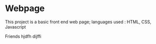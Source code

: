 # Webpage
This project is a basic front end web page; languages used : HTML, CSS, Javascript

  Friends
  hjdfh
  dijffi
